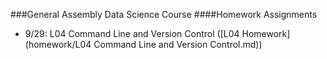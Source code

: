 ###General Assembly Data Science Course
####Homework Assignments

<!-- breakdown of homework by day -->

* 9/29: L04 Command Line and Version Control ([L04 Homework](homework/L04 Command Line and Version Control.md))
